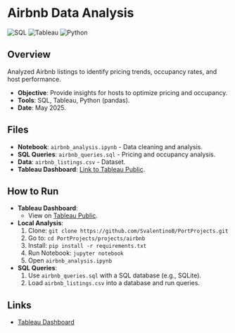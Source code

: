 # Airbnb Data Analysis

![SQL](https://img.shields.io/badge/SQL-Standard-F28C38?style=flat&logo=postgresql&logoColor=white)
![Tableau](https://img.shields.io/badge/Tableau-2023-FFFFFF?style=flat&logo=tableau&logoColor=black)
![Python](https://img.shields.io/badge/Python-3.8-3776AB?style=flat&logo=python&logoColor=white)

## Overview
Analyzed Airbnb listings to identify pricing trends, occupancy rates, and host performance.

- **Objective**: Provide insights for hosts to optimize pricing and occupancy.
- **Tools**: SQL, Tableau, Python (pandas).
- **Date**: May 2025.

## Files
- **Notebook**: `airbnb_analysis.ipynb` - Data cleaning and analysis.
- **SQL Queries**: `airbnb_queries.sql` - Pricing and occupancy analysis.
- **Data**: `airbnb_listings.csv` - Dataset.
- **Tableau Dashboard**: [Link to Tableau Public](https://public.tableau.com/app/profile/your.tableau.profile).

## How to Run
- **Tableau Dashboard**:
  - View on [Tableau Public](https://public.tableau.com/app/profile/your.tableau.profile).
- **Local Analysis**:
  1. Clone: `git clone https://github.com/SvalentinoB/PortProjects.git`
  2. Go to: `cd PortProjects/projects/airbnb`
  3. Install: `pip install -r requirements.txt`
  4. Run Notebook: `jupyter notebook`
  5. Open `airbnb_analysis.ipynb`
- **SQL Queries**:
  1. Use `airbnb_queries.sql` with a SQL database (e.g., SQLite).
  2. Load `airbnb_listings.csv` into a database and run queries.

## Links
- [Tableau Dashboard](https://public.tableau.com/app/profile/your.tableau.profile)
